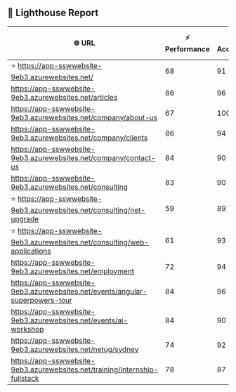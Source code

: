 ## 🚀 Lighthouse Report

| 🌐 URL | ⚡ Performance | ♿ Accessibility | ✅ Best Practices | 🔍 SEO | 📦 Bundle Size | 🗑️ Unused Bundle |
| --- | ----------- | ------------- | -------------- | --- | ---------------- | ---------------- |
| ⭐ https://app-sswwebsite-9eb3.azurewebsites.net/ | 68 | 91 | 78 | 100 | 0.00 MB | 0.00 MB |
| https://app-sswwebsite-9eb3.azurewebsites.net/articles | 86 | 96 | 78 | 92 | 0.00 MB | 0.00 MB |
| https://app-sswwebsite-9eb3.azurewebsites.net/company/about-us | 67 | 100 | 78 | 100 | 0.00 MB | 0.00 MB |
| https://app-sswwebsite-9eb3.azurewebsites.net/company/clients | 86 | 94 | 78 | 100 | 0.00 MB | 0.00 MB |
| https://app-sswwebsite-9eb3.azurewebsites.net/company/contact-us | 84 | 90 | 78 | 92 | 0.00 MB | 0.00 MB |
| https://app-sswwebsite-9eb3.azurewebsites.net/consulting | 83 | 90 | 74 | 100 | 0.00 MB | 0.00 MB |
| ⭐ https://app-sswwebsite-9eb3.azurewebsites.net/consulting/net-upgrade | 59 | 89 | 59 | 85 | 0.00 MB | 0.00 MB |
| ⭐ https://app-sswwebsite-9eb3.azurewebsites.net/consulting/web-applications | 61 | 93 | 59 | 85 | 0.00 MB | 0.00 MB |
| https://app-sswwebsite-9eb3.azurewebsites.net/employment | 72 | 94 | 78 | 100 | 0.00 MB | 0.00 MB |
| https://app-sswwebsite-9eb3.azurewebsites.net/events/angular-superpowers-tour | 84 | 96 | 74 | 100 | 0.00 MB | 0.00 MB |
| https://app-sswwebsite-9eb3.azurewebsites.net/events/ai-workshop | 84 | 90 | 74 | 92 | 0.00 MB | 0.00 MB |
| https://app-sswwebsite-9eb3.azurewebsites.net/netug/sydney | 74 | 92 | 74 | 92 | 0.00 MB | 0.00 MB |
| https://app-sswwebsite-9eb3.azurewebsites.net/training/internship-fullstack | 78 | 87 | 78 | 100 | 0.00 MB | 0.00 MB |